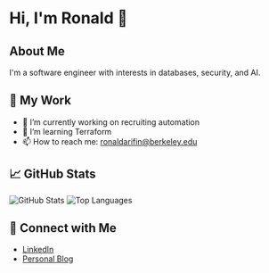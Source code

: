 # Hi, I'm Ronald 👋

## About Me
I'm a software engineer with interests in databases, security, and AI.

## 🚀 My Work
- 🔭 I’m currently working on recruiting automation
- 🌱 I’m learning Terraform
- 📫 How to reach me: [ronaldarifin@berkeley.edu](mailto:ronaldarifin@berkeley.edu)

## 📈 GitHub Stats
![GitHub Stats](https://github-readme-stats.vercel.app/api?username=username&show_icons=true)
![Top Languages](https://github-readme-stats.vercel.app/api/top-langs/?username=username&layout=compact)

## 🔗 Connect with Me
- [LinkedIn](https://linkedin.com/in/yourprofile)
- [Personal Blog](https://yourblog.com)

